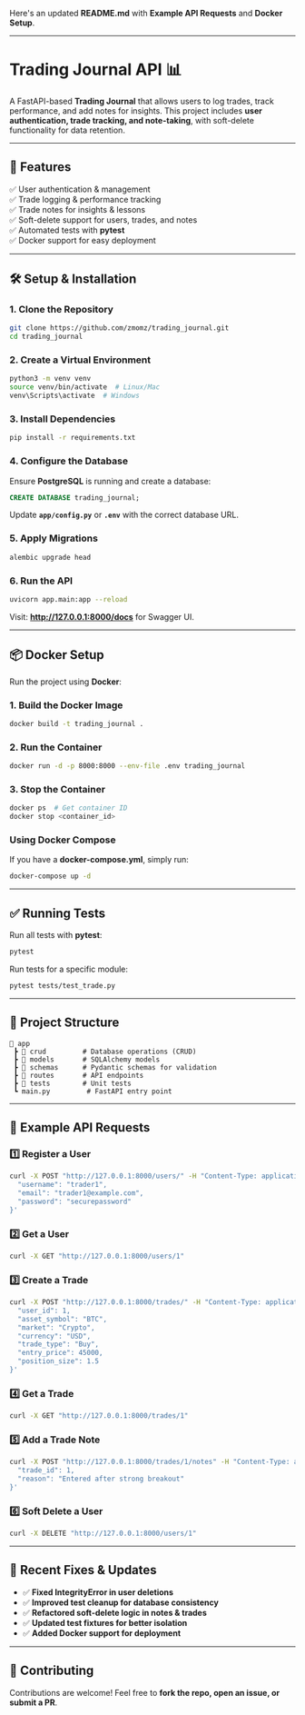 Here's an updated **README.md** with **Example API Requests** and **Docker Setup**.

---

# **Trading Journal API 📊**

A FastAPI-based **Trading Journal** that allows users to log trades, track performance, and add notes for insights. This project includes **user authentication, trade tracking, and note-taking**, with soft-delete functionality for data retention.

---

## 🚀 **Features**
✅ User authentication & management  
✅ Trade logging & performance tracking  
✅ Trade notes for insights & lessons  
✅ Soft-delete support for users, trades, and notes  
✅ Automated tests with **pytest**  
✅ Docker support for easy deployment  

---

## 🛠 **Setup & Installation**

### **1. Clone the Repository**
```bash
git clone https://github.com/zmomz/trading_journal.git
cd trading_journal
```

### **2. Create a Virtual Environment**
```bash
python3 -m venv venv
source venv/bin/activate  # Linux/Mac
venv\Scripts\activate  # Windows
```

### **3. Install Dependencies**
```bash
pip install -r requirements.txt
```

### **4. Configure the Database**
Ensure **PostgreSQL** is running and create a database:
```sql
CREATE DATABASE trading_journal;
```
Update **`app/config.py`** or **`.env`** with the correct database URL.

### **5. Apply Migrations**
```bash
alembic upgrade head
```

### **6. Run the API**
```bash
uvicorn app.main:app --reload
```
Visit: **http://127.0.0.1:8000/docs** for Swagger UI.

---

## 📦 **Docker Setup**
Run the project using **Docker**:

### **1. Build the Docker Image**
```bash
docker build -t trading_journal .
```

### **2. Run the Container**
```bash
docker run -d -p 8000:8000 --env-file .env trading_journal
```

### **3. Stop the Container**
```bash
docker ps  # Get container ID
docker stop <container_id>
```

### **Using Docker Compose**
If you have a **docker-compose.yml**, simply run:
```bash
docker-compose up -d
```

---

## ✅ **Running Tests**
Run all tests with **pytest**:
```bash
pytest
```
Run tests for a specific module:
```bash
pytest tests/test_trade.py
```

---

## 📂 **Project Structure**
```
📂 app
 ┣ 📂 crud         # Database operations (CRUD)
 ┣ 📂 models       # SQLAlchemy models
 ┣ 📂 schemas      # Pydantic schemas for validation
 ┣ 📂 routes       # API endpoints
 ┣ 📂 tests        # Unit tests
 ┗ main.py         # FastAPI entry point
```

---

## 🔗 **Example API Requests**

### **1️⃣ Register a User**
```bash
curl -X POST "http://127.0.0.1:8000/users/" -H "Content-Type: application/json" -d '{
  "username": "trader1",
  "email": "trader1@example.com",
  "password": "securepassword"
}'
```

### **2️⃣ Get a User**
```bash
curl -X GET "http://127.0.0.1:8000/users/1"
```

### **3️⃣ Create a Trade**
```bash
curl -X POST "http://127.0.0.1:8000/trades/" -H "Content-Type: application/json" -d '{
  "user_id": 1,
  "asset_symbol": "BTC",
  "market": "Crypto",
  "currency": "USD",
  "trade_type": "Buy",
  "entry_price": 45000,
  "position_size": 1.5
}'
```

### **4️⃣ Get a Trade**
```bash
curl -X GET "http://127.0.0.1:8000/trades/1"
```

### **5️⃣ Add a Trade Note**
```bash
curl -X POST "http://127.0.0.1:8000/trades/1/notes" -H "Content-Type: application/json" -d '{
  "trade_id": 1,
  "reason": "Entered after strong breakout"
}'
```

### **6️⃣ Soft Delete a User**
```bash
curl -X DELETE "http://127.0.0.1:8000/users/1"
```

---

## 🔧 **Recent Fixes & Updates**
- ✅ **Fixed IntegrityError in user deletions**  
- ✅ **Improved test cleanup for database consistency**  
- ✅ **Refactored soft-delete logic in notes & trades**  
- ✅ **Updated test fixtures for better isolation**  
- ✅ **Added Docker support for deployment**  

---

## 📌 **Contributing**
Contributions are welcome! Feel free to **fork the repo, open an issue, or submit a PR**.
